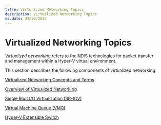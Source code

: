 ```yaml
---
title: Virtualized Networking Topics
description: Virtualized Networking Topics
ms.date: 04/20/2017
---
```


# Virtualized Networking Topics


*Virtualized networking* refers to the NDIS technologies for packet transfer and management within a Hyper-V virtual environment.

This section describes the following components of virtualized networking:

[Virtualized Networking Concepts and Terms](virtualized-networking-concepts-and-terms.md)

[Overview of Virtualized Networking](overview-of-hyper-v.md)

[Single Root I/O Virtualization (SR-IOV)](single-root-i-o-virtualization--sr-iov-.md)

[Virtual Machine Queue (VMQ)](virtual-machine-queue-architecture.md)

[Hyper-V Extensible Switch](hyper-v-extensible-switch.md)

 

 





